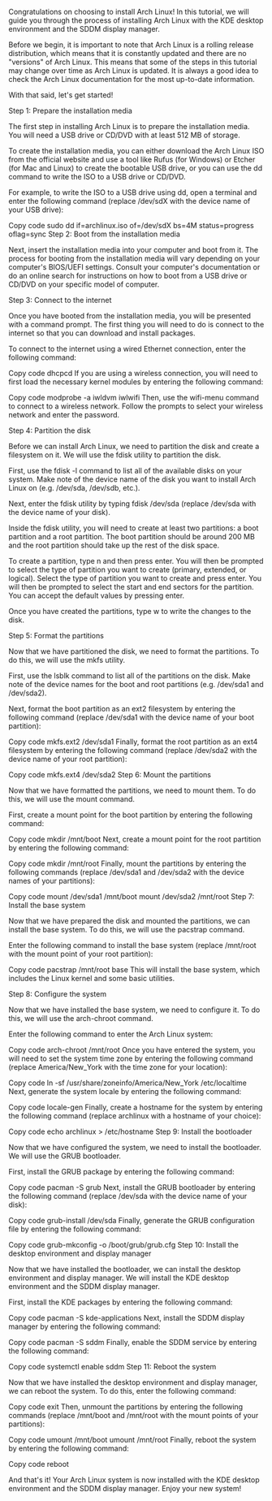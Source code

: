 Congratulations on choosing to install Arch Linux! In this tutorial, we will guide you through the process of installing Arch Linux with the KDE desktop environment and the SDDM display manager.

Before we begin, it is important to note that Arch Linux is a rolling release distribution, which means that it is constantly updated and there are no "versions" of Arch Linux. This means that some of the steps in this tutorial may change over time as Arch Linux is updated. It is always a good idea to check the Arch Linux documentation for the most up-to-date information.

With that said, let's get started!

Step 1: Prepare the installation media

The first step in installing Arch Linux is to prepare the installation media. You will need a USB drive or CD/DVD with at least 512 MB of storage.

To create the installation media, you can either download the Arch Linux ISO from the official website and use a tool like Rufus (for Windows) or Etcher (for Mac and Linux) to create the bootable USB drive, or you can use the dd command to write the ISO to a USB drive or CD/DVD.

For example, to write the ISO to a USB drive using dd, open a terminal and enter the following command (replace /dev/sdX with the device name of your USB drive):

Copy code
sudo dd if=archlinux.iso of=/dev/sdX bs=4M status=progress oflag=sync
Step 2: Boot from the installation media

Next, insert the installation media into your computer and boot from it. The process for booting from the installation media will vary depending on your computer's BIOS/UEFI settings. Consult your computer's documentation or do an online search for instructions on how to boot from a USB drive or CD/DVD on your specific model of computer.

Step 3: Connect to the internet

Once you have booted from the installation media, you will be presented with a command prompt. The first thing you will need to do is connect to the internet so that you can download and install packages.

To connect to the internet using a wired Ethernet connection, enter the following command:

Copy code
dhcpcd
If you are using a wireless connection, you will need to first load the necessary kernel modules by entering the following command:

Copy code
modprobe -a iwldvm iwlwifi
Then, use the wifi-menu command to connect to a wireless network. Follow the prompts to select your wireless network and enter the password.

Step 4: Partition the disk

Before we can install Arch Linux, we need to partition the disk and create a filesystem on it. We will use the fdisk utility to partition the disk.

First, use the fdisk -l command to list all of the available disks on your system. Make note of the device name of the disk you want to install Arch Linux on (e.g. /dev/sda, /dev/sdb, etc.).

Next, enter the fdisk utility by typing fdisk /dev/sda (replace /dev/sda with the device name of your disk).

Inside the fdisk utility, you will need to create at least two partitions: a boot partition and a root partition. The boot partition should be around 200 MB and the root partition should take up the rest of the disk space.

To create a partition, type n and then press enter. You will then be prompted to select the type of partition you want to create (primary, extended, or logical). Select the type of partition you want to create and press enter. You will then be prompted to select the start and end sectors for the partition. You can accept the default values by pressing enter.

Once you have created the partitions, type w to write the changes to the disk.

Step 5: Format the partitions

Now that we have partitioned the disk, we need to format the partitions. To do this, we will use the mkfs utility.

First, use the lsblk command to list all of the partitions on the disk. Make note of the device names for the boot and root partitions (e.g. /dev/sda1 and /dev/sda2).

Next, format the boot partition as an ext2 filesystem by entering the following command (replace /dev/sda1 with the device name of your boot partition):

Copy code
mkfs.ext2 /dev/sda1
Finally, format the root partition as an ext4 filesystem by entering the following command (replace /dev/sda2 with the device name of your root partition):

Copy code
mkfs.ext4 /dev/sda2
Step 6: Mount the partitions

Now that we have formatted the partitions, we need to mount them. To do this, we will use the mount command.

First, create a mount point for the boot partition by entering the following command:

Copy code
mkdir /mnt/boot
Next, create a mount point for the root partition by entering the following command:

Copy code
mkdir /mnt/root
Finally, mount the partitions by entering the following commands (replace /dev/sda1 and /dev/sda2 with the device names of your partitions):

Copy code
mount /dev/sda1 /mnt/boot
mount /dev/sda2 /mnt/root
Step 7: Install the base system

Now that we have prepared the disk and mounted the partitions, we can install the base system. To do this, we will use the pacstrap command.

Enter the following command to install the base system (replace /mnt/root with the mount point of your root partition):

Copy code
pacstrap /mnt/root base
This will install the base system, which includes the Linux kernel and some basic utilities.

Step 8: Configure the system

Now that we have installed the base system, we need to configure it. To do this, we will use the arch-chroot command.

Enter the following command to enter the Arch Linux system:

Copy code
arch-chroot /mnt/root
Once you have entered the system, you will need to set the system time zone by entering the following command (replace America/New_York with the time zone for your location):

Copy code
ln -sf /usr/share/zoneinfo/America/New_York /etc/localtime
Next, generate the system locale by entering the following command:

Copy code
locale-gen
Finally, create a hostname for the system by entering the following command (replace archlinux with a hostname of your choice):

Copy code
echo archlinux > /etc/hostname
Step 9: Install the bootloader

Now that we have configured the system, we need to install the bootloader. We will use the GRUB bootloader.

First, install the GRUB package by entering the following command:

Copy code
pacman -S grub
Next, install the GRUB bootloader by entering the following command (replace /dev/sda with the device name of your disk):

Copy code
grub-install /dev/sda
Finally, generate the GRUB configuration file by entering the following command:

Copy code
grub-mkconfig -o /boot/grub/grub.cfg
Step 10: Install the desktop environment and display manager

Now that we have installed the bootloader, we can install the desktop environment and display manager. We will install the KDE desktop environment and the SDDM display manager.

First, install the KDE packages by entering the following command:

Copy code
pacman -S kde-applications
Next, install the SDDM display manager by entering the following command:

Copy code
pacman -S sddm
Finally, enable the SDDM service by entering the following command:

Copy code
systemctl enable sddm
Step 11: Reboot the system

Now that we have installed the desktop environment and display manager, we can reboot the system. To do this, enter the following command:

Copy code
exit
Then, unmount the partitions by entering the following commands (replace /mnt/boot and /mnt/root with the mount points of your partitions):

Copy code
umount /mnt/boot
umount /mnt/root
Finally, reboot the system by entering the following command:

Copy code
reboot

And that's it! Your Arch Linux system is now installed with the KDE desktop environment and the SDDM display manager. Enjoy your new system!
